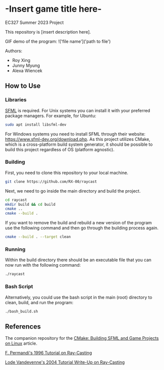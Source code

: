 # -Insert game title here-
EC327 Summer 2023 Project

This repository is [insert description here].

GIF demo of the program:
!['file name']('path to file')

Authors:

- Roy Xing
- Junny Myung
- Alexa Wiencek

## How to Use
### Libraries
[SFML](https://www.sfml-dev.org/) is required. For Unix systems you can install it with your preferred package managers. For example, for Ubuntu:

```sh
sudo apt install libsfml-dev
```
For Windows systems you need to install SFML through their website: https://www.sfml-dev.org/download.php. As this project utilizes CMake, which is a cross-platform build system generator, it should be possible to build this project regardless of OS (platform agnostic).

### Building
First, you need to clone this repository to your local machine.
```sh
git clone https://github.com/RX-00/raycast
```
Next, we need to go inside the main directory and build the project.
```sh
cd raycast
mkdir build && cd build
cmake ..
cmake --build .
```
If you want to remove the build and rebuild a new version of the program use the following command and then go through the building process again.
```sh
cmake --build . --target clean
```

### Running
Within the build directory there should be an executable file that you can now run with the following command:
```sh
./raycast
```

### Bash Script
Alternatively, you could use the bash script in the main (root) directory to clean, build, and run the program:
```sh
./bash_build.sh
```

## References
The companion repository for the [CMake: Building SFML and Game Projects on Linux](https://dane-bulat.medium.com/cmake-building-sfml-and-game-projects-on-linux-3947b3ba6e8) article.

[F. Permandi's 1996 Tutorial on Ray-Casting](https://permadi.com/1996/05/ray-casting-tutorial-table-of-contents/)

[Lode Vandevenne's 2004 Tutorial Write-Up on Ray-Casting](https://lodev.org/cgtutor/raycasting.html)
